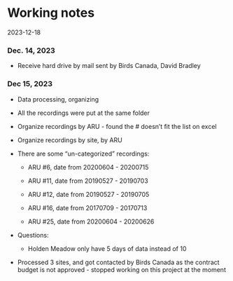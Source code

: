 Working notes
================
2023-12-18

### Dec. 14, 2023

- Receive hard drive by mail sent by Birds Canada, David Bradley

### Dec 15, 2023

- Data processing, organizing

- All the recordings were put at the same folder

- Organize recordings by ARU - found the \# doesn’t fit the list on
  excel

- Organize recordings by site, by ARU

- There are some “un-categorized” recordings:

  - ARU \#6, date from 20200604 - 20200715

  - ARU \#11, date from 20190527 - 20190703

  - ARU \#12, date from 20190527 - 20190705

  - ARU \#16, date from 20170709 - 20170713

  - ARU \#25, date from 20200604 - 20200626

- Questions:

  - Holden Meadow only have 5 days of data instead of 10

- Processed 3 sites, and got contacted by Birds Canada as the contract
  budget is not approved - stopped working on this project at the moment
